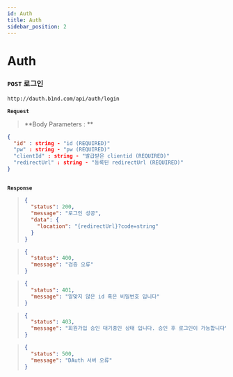```yaml
---
id: Auth
title: Auth
sidebar_position: 2
---
```


# <a>Auth</a>

### ```POST``` 로그인
```bash
http://dauth.b1nd.com/api/auth/login
```

**```Request```**   
> **Body Parameters : **
```json
{
  "id" : string - "id (REQUIRED)"
  "pw" : string - "pw (REQUIRED)"
  "clientId" : string - "발급받은 clientid (REQUIRED)"
  "redirectUrl" : string - "등록된 redirectUrl (REQUIRED)"
}
```

##
**```Response```**
> ```json title="200 : OK"
> {
>   "status": 200,
>   "message": "로그인 성공",
>   "data": {
>     "location": "{redirectUrl}?code=string" 
>   }
> }
> ```

>```json title="400 : Bad Request"
> {
>   "status": 400,
>   "message": "검증 오류"
> }
> ```

>```json title="401 : Unauthorized"
> {
>   "status": 401,
>   "message": "알맞지 않은 id 혹은 비밀번호 입니다"
> }
> ```

>```json title="403 : Forbidden"
> {
>   "status": 403,
>   "message": "회원가입 승인 대기중인 상태 입니다. 승인 후 로그인이 가능합니다"
> }
> ```

>```json title="500 : Internal Server Error"
> {
>   "status": 500,
>   "message": "DAuth 서버 오류"
> }
> ```
